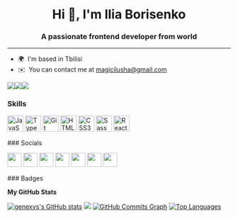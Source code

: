 <h1 align="center">Hi 👋, I'm Ilia Borisenko</h1>
<h3 align="center">A passionate frontend developer from world</h3>

---

* 🌍  I'm based in Tbilisi 
*  ✉️  You can contact me at [magicilusha@gmail.com](mailto:magicilusha@gmail.com)

<a href="https://www.github.com/genexys" target="_blank" rel="noreferrer"><img src="https://img.shields.io/github/followers/genexys?logo=github&style=for-the-badge&color=f97316&labelColor=14532d" /></a><a href="https://www.twitter.com/2nd_suck" target="_blank" rel="noreferrer"><img src="https://img.shields.io/twitter/follow/2nd_suck?logo=twitter&style=for-the-badge&color=f97316&labelColor=14532d" /></a><a href="https://www.twitch.tv/genexys" target="_blank" rel="noreferrer"><img src="https://img.shields.io/twitch/status/genexys?logo=twitchsx&style=for-the-badge&color=f97316&labelColor=14532d&label=TWITCH+STATUS" /></a>
### Skills  

<p align="left"> <a href="https://developer.mozilla.org/en-US/docs/Web/JavaScript" target="_blank" rel="noreferrer"><img src="https://raw.githubusercontent.com/danielcranney/readme-generator/main/public/icons/skills/javascript-colored.svg" width="36" height="36" alt="JavaScript" /></a> <a href="https://www.typescriptlang.org/" target="_blank" rel="noreferrer"><img src="https://raw.githubusercontent.com/danielcranney/readme-generator/main/public/icons/skills/typescript-colored.svg" width="36" height="36" alt="TypeScript" /></a> <a href="https://git-scm.com/" target="_blank" rel="noreferrer"><img src="https://raw.githubusercontent.com/danielcranney/readme-generator/main/public/icons/skills/git-colored.svg" width="36" height="36" alt="Git" /></a> <a href="https://developer.mozilla.org/en-US/docs/Glossary/HTML5" target="_blank" rel="noreferrer"><img src="https://raw.githubusercontent.com/danielcranney/readme-generator/main/public/icons/skills/html5-colored.svg" width="36" height="36" alt="HTML5" /></a> <a href="https://www.w3.org/TR/CSS/#css" target="_blank" rel="noreferrer"><img src="https://raw.githubusercontent.com/danielcranney/readme-generator/main/public/icons/skills/css3-colored.svg" width="36" height="36" alt="CSS3" /></a> <a href="https://sass-lang.com/" target="_blank" rel="noreferrer"><img src="https://raw.githubusercontent.com/danielcranney/readme-generator/main/public/icons/skills/sass-colored.svg" width="36" height="36" alt="Sass" /></a> <a href="https://reactjs.org/" target="_blank" rel="noreferrer"><img src="https://raw.githubusercontent.com/danielcranney/readme-generator/main/public/icons/skills/react-colored.svg" width="36" height="36" alt="React" /></a> </p> 
 ### Socials  <p align="left"> <a href="https://www.dev.to/genexys" target="_blank" rel="noreferrer"><img src="https://raw.githubusercontent.com/danielcranney/readme-generator/main/public/icons/socials/devdotto.svg" width="32" height="32" /></a> <a href="https://discord.com/users/genexys" target="_blank" rel="noreferrer"><img src="https://raw.githubusercontent.com/danielcranney/readme-generator/main/public/icons/socials/discord.svg" width="32" height="32" /></a> <a href="https://www.github.com/genexys" target="_blank" rel="noreferrer"><img src="https://raw.githubusercontent.com/danielcranney/readme-generator/main/public/icons/socials/github.svg" width="32" height="32" /></a> <a href="https://www.linkedin.com/in/ilya-borisenko-a70619141/" target="_blank" rel="noreferrer"><img src="https://raw.githubusercontent.com/danielcranney/readme-generator/main/public/icons/socials/linkedin.svg" width="32" height="32" /></a> <a href="http://www.medium.com/@magicilusha" target="_blank" rel="noreferrer"><img src="https://raw.githubusercontent.com/danielcranney/readme-generator/main/public/icons/socials/medium.svg" width="32" height="32" /></a> <a href="https://www.twitter.com/2nd_suck" target="_blank" rel="noreferrer"><img src="https://raw.githubusercontent.com/danielcranney/readme-generator/main/public/icons/socials/twitter.svg" width="32" height="32" /></a> <a href="https://www.twitch.tv/genexys" target="_blank" rel="noreferrer"><img src="https://raw.githubusercontent.com/danielcranney/readme-generator/main/public/icons/socials/twitch.svg" width="32" height="32" /></a></p>
### Badges

<b>My GitHub Stats</b>

<a href="http://www.github.com/genexys"><img src="https://github-readme-stats.vercel.app/api?username=genexys&show_icons=true&hide=&count_private=true&title_color=ef4444&text_color=ffffff&icon_color=f97316&bg_color=14532d&hide_border=true&show_icons=true" alt="genexys's GitHub stats" /></a>
<a href="http://www.github.com/genexys"><img src="https://github-readme-streak-stats.herokuapp.com/?user=genexys&stroke=ffffff&background=14532d&ring=ef4444&fire=ef4444&currStreakNum=ffffff&currStreakLabel=ef4444&sideNums=ffffff&sideLabels=ffffff&dates=ffffff&hide_border=true" /></a>
<a href="http://www.github.com/genexys"><img src="https://github-readme-activity-graph.cyclic.app/graph?username=genexys&bg_color=14532d&color=ffffff&line=f97316&point=ffffff&area_color=14532d&area=true&hide_border=true&custom_title=GitHub%20Commits%20Graph" alt="GitHub Commits Graph" /></a>
<a href="https://github.com/genexys" align="left"><img src="https://github-readme-stats.vercel.app/api/top-langs/?username=genexys&langs_count=10&title_color=ef4444&text_color=ffffff&icon_color=f97316&bg_color=14532d&hide_border=true&locale=en&custom_title=Top%20%Languages" alt="Top Languages" /></a>
